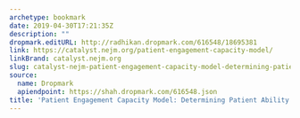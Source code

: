 ```yaml
---
archetype: bookmark
date: 2019-04-30T17:21:35Z
description: ""
dropmark.editURL: http://radhikan.dropmark.com/616548/18695381
link: https://catalyst.nejm.org/patient-engagement-capacity-model/
linkBrand: catalyst.nejm.org
slug: catalyst-nejm-patient-engagement-capacity-model-determining-patient-ability-to-engage
source:
  name: Dropmark
  apiendpoint: https://shah.dropmark.com/616548.json
title: 'Patient Engagement Capacity Model: Determining Patient Ability to Engage'
---
```

